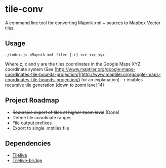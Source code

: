 # tile-conv
A command line tool for converting Mapnik xml + sources to Mapbox Vector tiles.

## Usage
```
./index.js <Mapnik xml file> [-r] <z> <x> <y>
```
Where z, x and y are the tiles coordinates in the Google Maps XYZ coordinate system (See [http://www.maptiler.org/google-maps-coordinates-tile-bounds-projection/](http://www.maptiler.org/google-maps-coordinates-tile-bounds-projection/) for an explanation).
-r enables recursive tile generation (down to zoom level 14)

## Project Roadmap

* ~~Recursive export of tiles at higher zoom level~~ (Done)
* Define tile coordinate ranges
* File output prefixes
* Export to single .mbtiles file

## Dependencies

* [Tilelive](https://github.com/mapbox/tilelive)
* [Tilelive-bridge](https://github.com/mapbox/tilelive-bridge)
